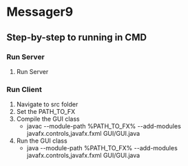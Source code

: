 # Messager9
## Step-by-step to running in CMD
### Run Server
1. Run Server
	
### Run Client
1. Navigate to src folder
2. Set the PATH_TO_FX
3. Compile the GUI class
	- javac --module-path %PATH_TO_FX% --add-modules javafx.controls,javafx.fxml GUI/GUI.java
4. Run the GUI class
	- java --module-path %PATH_TO_FX% --add-modules javafx.controls,javafx.fxml GUI/GUI.java